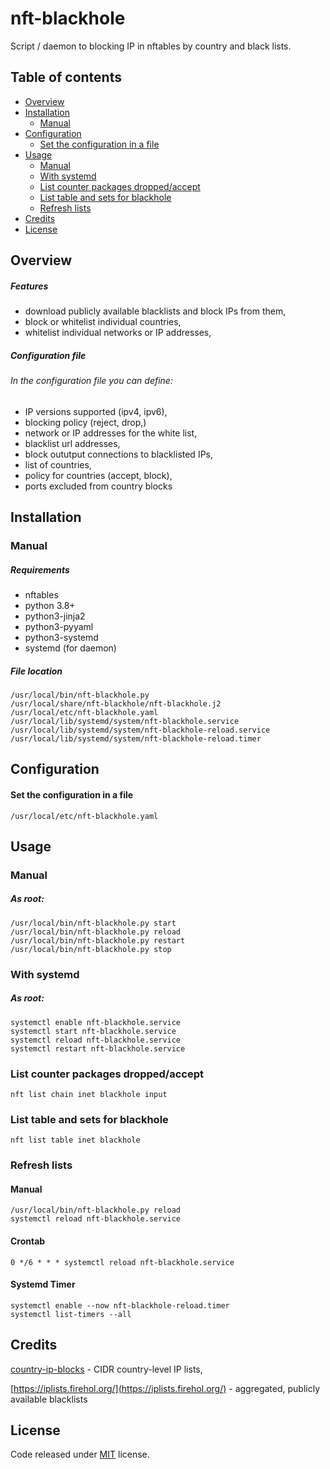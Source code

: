 # nft-blackhole
Script / daemon to blocking IP in nftables by country and black lists.

## Table of contents

- [Overview](#overview)
- [Installation](#installation)
  - [Manual](#manual)
- [Configuration](#configuration)
    - [Set the configuration in a file](#set-the-configuration-in-a-file)
- [Usage](#usage)
  - [Manual](#manual)
  - [With systemd](#with-systemd)
  - [List counter packages dropped/accept](#list-counter-packages-droppedaccept)
  - [List table and sets for blackhole](#list-table-and-sets-for-blackhole)
  - [Refresh lists](#refresh-lists)
- [Credits](#credits)
- [License](#license)

## Overview

##### Features
- download publicly available blacklists and block IPs from them,
- block or whitelist individual countries,
- whitelist individual networks or IP addresses,

##### Configuration file
###### In the configuration file you can define:
- IP versions supported (ipv4, ipv6),
- blocking policy (reject, drop,)
- network or IP addresses for the white list,
- blacklist url addresses,
- block oututput connections to blacklisted IPs,
- list of countries,
- policy for countries (accept, block),
- ports excluded from country blocks

## Installation
### Manual
##### Requirements
- nftables
- python 3.8+
- python3-jinja2
- python3-pyyaml
- python3-systemd
- systemd (for daemon)

##### File location
    /usr/local/bin/nft-blackhole.py
    /usr/local/share/nft-blackhole/nft-blackhole.j2
    /usr/local/etc/nft-blackhole.yaml
    /usr/local/lib/systemd/system/nft-blackhole.service
    /usr/local/lib/systemd/system/nft-blackhole-reload.service
    /usr/local/lib/systemd/system/nft-blackhole-reload.timer

## Configuration
#### Set the configuration in a file
`/usr/local/etc/nft-blackhole.yaml`

## Usage
### Manual
##### As root:
	/usr/local/bin/nft-blackhole.py start
	/usr/local/bin/nft-blackhole.py reload
	/usr/local/bin/nft-blackhole.py restart
	/usr/local/bin/nft-blackhole.py stop

### With systemd
##### As root:
    systemctl enable nft-blackhole.service
	systemctl start nft-blackhole.service
	systemctl reload nft-blackhole.service
	systemctl restart nft-blackhole.service

### List counter packages dropped/accept
    nft list chain inet blackhole input
### List table and sets for blackhole
    nft list table inet blackhole
### Refresh lists
#### Manual

    /usr/local/bin/nft-blackhole.py reload
    systemctl reload nft-blackhole.service

#### Crontab
    
    0 */6 * * * systemctl reload nft-blackhole.service

#### Systemd Timer

    systemctl enable --now nft-blackhole-reload.timer
    systemctl list-timers --all

## Credits
[country-ip-blocks](https://github.com/herrbischoff/country-ip-blocks) - CIDR country-level IP lists,

[https://iplists.firehol.org/](https://iplists.firehol.org/) - aggregated, publicly available blacklists

## License

Code released under [MIT](./LICENSE) license.
